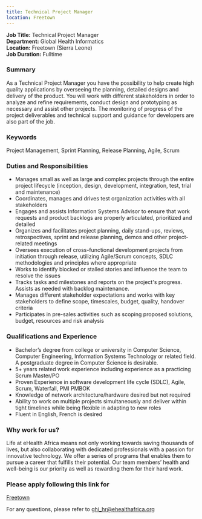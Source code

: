 ```yaml
---
title: Technical Project Manager
location: Freetown
---
```

**Job Title:** Technical Project Manager  
**Department:** Global Health Informatics  
**Location:** Freetown (Sierra Leone)  
**Job Duration:** Fulltime

### Summary
As a Technical Project Manager you have the possibility to help create high quality applications by overseeing the planning, detailed designs and delivery of the product. You will work with different stakeholders in order to analyze and refine requirements, conduct design and prototyping as necessary and assist other projects. The monitoring of progress of the project deliverables and technical support and guidance for developers are also part of the job.

### Keywords
Project Management, Sprint Planning, Release Planning, Agile, Scrum

### Duties and Responsibilities

* Manages small as well as large and complex projects through the entire project lifecycle (inception, design, development, integration, test, trial and maintenance) 
* Coordinates, manages and drives test organization activities with all stakeholders
* Engages and assists Information Systems Advisor to ensure that work requests and product backlogs are properly articulated, prioritized and detailed
* Organizes and facilitates project planning, daily stand-ups, reviews, retrospectives, sprint and release planning, demos and other project-related meetings
* Oversees execution of cross-functional development projects from initiation through release, utilizing Agile/Scrum concepts, SDLC methodologies and principles where appropriate
* Works to identify blocked or stalled stories and influence the team to resolve the issues
* Tracks tasks and milestones and reports on the project's progress. Assists as needed with backlog maintenance. 
* Manages different stakeholder expectations and works with key stakeholders to define scope, timescales, budget, quality, handover criteria 
* Participates in pre-sales activities such as scoping proposed solutions, budget, resources and risk analysis

### Qualifications and Experience

* Bachelor’s degree from college or university in Computer Science, Computer Engineering, Information Systems Technology or related field. A postgraduate degree in Computer Science is desirable.
* 5+ years related work experience including experience as a practicing Scrum Master/PO
* Proven Experience in software development life cycle (SDLC), Agile, Scrum, Waterfall, PMI PMBOK 
* Knowledge of network architecture/hardware desired but not required
* Ability to work on multiple projects simultaneously and deliver within tight timelines while being flexible in adapting to new roles
* Fluent in English, French is desired

### Why work for us?
Life at eHealth Africa means not only working towards saving thousands of lives, but also collaborating with dedicated professionals with a passion for innovative technology. We offer a series of programs that enables them to pursue a career that fulfills their potential. Our team members’ health and well-being is our priority as well as rewarding them for their hard work.

### Please apply following this link for
[Freetown](https://eHealthAfrica.bamboohr.com/jobs/view.php?id=10)  

For any questions, please refer to [ghi_hr@ehealthafrica.org](mailto:ghi_hr@ehealthafrica.org)

